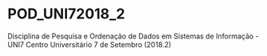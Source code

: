 # POD_UNI72018_2
Disciplina de Pesquisa e Ordenação de Dados em Sistemas de Informação - UNI7 Centro Universitário 7 de Setembro (2018.2)
